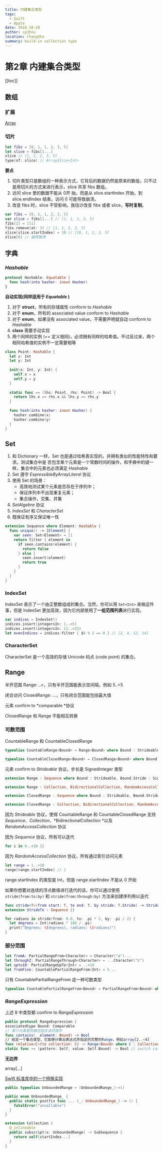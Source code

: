 ```yaml
---
title: 内建集合类型
tags: 
  - Swift
  - Apple
date: 2016-10-20
author: cp3hnu
location: ChangSha
summary: build-in collection type
---
```




# 第2章 内建集合类型

[[toc]]
## 数组

### 扩展

[Array](https://github.com/cp3hnu/Advanced-Swift/blob/master/Utils/Array.swift)

### 切片

```swift
let fibs = [0, 1, 1, 2, 3, 5]
let slice = fibs[1...]
slice // [1, 1, 2, 3, 5]
type(of: slice) // ArraySlice<Int>
```

**要点**

1.  切片类型只是数组的一种表示方式，它背后的数据仍然是原来的数组，只不过是用切片的方式来进行表示，slice 共享 fibs 数组。
2.  访问 slice 里的数据不能从 0开 始，而是从 slice.startIndex 开始，到 slice.endIndex 结束。访问 0 可能导致崩溃。
3.  改变 fibs 时，slice 不受影响。我估计改变 fibs 或者 slice，**写时复制**。

```swift
var fibs = [0, 1, 1, 2, 3, 5]
var slice = fibs[1...] // [1, 1, 2, 3, 5]
fibs[2] = [11]
fibs.remove(at: 3) // [1, 1, 2, 3, 5] 
slice[slice.startIndex] = 10 // [10, 1, 2, 3, 5] 
slice[0] // 越界崩溃
```

## 字典

### *Hashable*

```swift
protocol Hashable: Equatable {
  func hash(into hasher: inout Hasher)
}
```

**自动实现(同样适用于 *Equatable* )**

1.  对于 **struct**，所有的存储属性 conform to *Hashable*
2.  对于 **enum**，所有的 associated value conform to *Hashable*
3.  对于 **enum**，如果没有 associated value，不需要声明就自动 conform to *Hashable*
4.  **class** 需要手动实现
5.  两个同样的实例 (== 定义相同)，必须拥有同样的哈希值。不过反过来，两个相同哈希值的实例不一定需要相等

```swift
class Point: Hashable {
  let x: Int
  let y: Int
    
  init(x: Int, y: Int) {
    self.x = x
    self.y = y
  }
    
  static func == (lhs: Point, rhs: Point) -> Bool {
    return lhs.x == rhs.x && lhs.y == rhs.y
  }
    
  func hash(into hasher: inout Hasher) {
    hasher.combine(x)
    hasher.combine(y)
  }
}
```

## Set

1.  和 Dictionary 一样，Set 也是通过哈希表实现的，并拥有类似的性能特性和要求。测试集合中是 否包含某个元素是一个常数时间的操作，和字典中的键一样，集合中的元素也必须满足 *Hashable*
2.  Set 遵守 *ExpressibleByArrayLiteral* 协议
3.  使用 Set 的场景：
    -   高效地测试某个元素是否存在于序列中；
    -   保证序列中不出现重复元素；
    -   集合操作，交集、并集
4.  *SetAlgebra* 协议
5.  *IndexSet* 和 *CharacterSet*
6.  既保证有序又保证唯一性

```swift
extension Sequence where Element: Hashable {
  func unique() -> [Element] {
    var seen: Set<Element> = []
    return filter { element in
      if seen.contains(element) {
        return false
      } else {
        seen.insert(element)
        return true
      }
    }
  }
}
```

### IndexSet

IndexSet 表示了一个由正整数组成的集合。当然，你可以用 `Set<Int>` 来做这件事，但是 IndexSet 更加高效，因为它内部使用了**一组范围列表**进行实现。

```swift
var indices = IndexSet()
indices.insert(integersIn: 1..<5)
indices.insert(integersIn: 11..<15)
let evenIndices = indices.filter { $0 % 2 == 0 } // [2, 4, 12, 14]
```

### CharacterSet

CharacterSet 是一个高效的存储 Unicode 码点 (code point) 的集合。

## Range

半开范围 Range: ..<，只有半开范围能表示空间隔，例如 5..<5

闭合访问 ClosedRange: …，只有闭合范围能包括最大值

元素 confirm to *comparable *协议

ClosedRange 和 Range 不能相互转换

### 可数范围

CountableRange 和 CountableClosedRange

```swift
typealias CountableRange<Bound> = Range<Bound> where Bound : Strideable, Bound.Stride : SignedInteger

typealias CountableClosedRange<Bound> = ClosedRange<Bound> where Bound : Strideable, Bound.Stride : SignedInteger
```

元素 confirm to *Strideable* 协议，步长是 SignedInteger 类型

```swift
extension Range : Sequence where Bound : Strideable, Bound.Stride : SignedInteger {}

extension Range : Collection, BidirectionalCollection, RandomAccessCollection where Bound : Strideable, Bound.Stride : SignedInteger {}

extension ClosedRange : Sequence where Bound : Strideable, Bound.Stride : SignedInteger {}

extension ClosedRange : Collection, BidirectionalCollection, RandomAccessCollection where Bound : Strideable, Bound.Stride : SignedInteger {}
```

因为 *Strideable* 协议，使得 CountableRange 和 CountableClosedRange 支持 *Sequence*、*Collection*、*BidirectionalCollection *以及 *RandomAccessCollection* 协议

因为 *Sequence* 协议，所有可以迭代

```swift
for i in 0..<10 {}
```

因为 *RandomAccessCollection* 协议，所有通过索引访问元素

```swift
let range = 1..<10
range[range.startIndex] // 1
```

range.startIndex 的类型是 Int，但是 range.startIndex 不是从 0 开始

如果你想要对连续的浮点数值进行迭代的话，你可以通过使用 `stride(from:to:by)` 和 `stride(from:through:by)` 方法来创建序列用以迭代

```swift
func stride<T>(from start: T, to end: T, by stride: T.Stride) -> StrideTo<T> where T : Strideable
extension StrideTo : Sequence {}

for radians in stride(from: 0.0, to: .pi * 2, by: .pi / 2) {
  let degrees = Int(radians * 180 / .pi)
  print("Degrees: \(degrees), radians: \(radians)")
}
```

### 部分范围

```swift
let fromA: PartialRangeFrom<Character> = Character("a")...
let throughZ: PartialRangeThrough<Character> = ...Character("z") 
let upto10: PartialRangeUpTo<Int> = ..<10
let fromFive: CountablePartialRangeFrom<Int> = 5...
```

只有 CountablePartialRangeFrom 这一种可数类型

```swift
typealias CountablePartialRangeFrom<Bound> = PartialRangeFrom<Bound> where Bound : Strideable, Bound.Stride : SignedInteger
```

### *RangeExpression*

上述 8 中类型都 confirm to *RangeExpression*

```swift
public protocol RangeExpression {
associatedtype Bound: Comparable
// 某个元素是否被包括在该范围中
func contains(_ element: Bound) -> Bool 
// 给定一个集合类型，它能够计算出表达式所指定的完整的Range，例如array[2..<4]
func relative<C>(to collection: C) -> Range<Bound> where C : Collection, Self.Bound == C.Index 
static func ~= (pattern: Self, value: Self.Bound) -> Bool // switch case中模式匹配
```

**无边界**

array[…]

[Swift 标准库中的一个特殊实现](https://tonisuter.com/blog/2017/08/unbounded-ranges-swift-4/)

```swift
public typealias UnboundedRange = (UnboundedRange_)->()

public enum UnboundedRange_ {
  public static postfix func ... (_: UnboundedRange_) -> () {
    fatalError("uncallable")
  }
}

extension Collection {
  @_inlineable
  public subscript(x: UnboundedRange) -> SubSequence {
    return self[startIndex...]
  }
}
```
